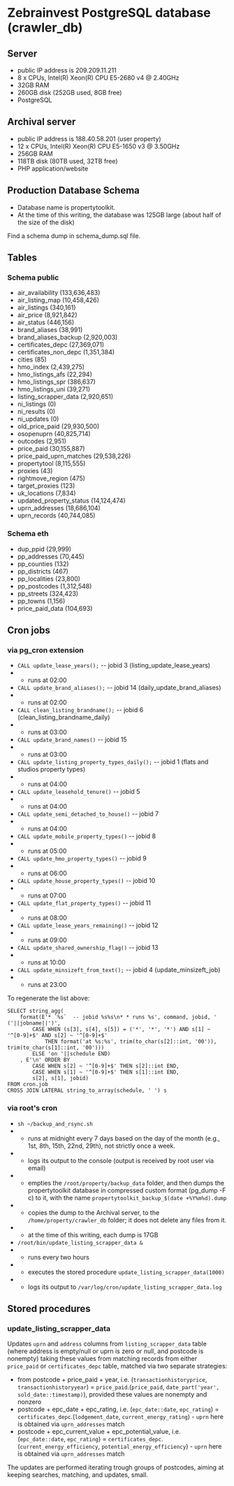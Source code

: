# Zebrainvest PostgreSQL database (crawler_db)

## Server

* public IP address is 209.209.11.211
* 8 x CPUs, Intel(R) Xeon(R) CPU E5-2680 v4 @ 2.40GHz
* 32GB RAM
* 260GB disk (252GB used, 8GB free)
* PostgreSQL

## Archival server

* public IP address is 188.40.58.201 (user property)
* 12 x CPUs, Intel(R) Xeon(R) CPU E5-1650 v3 @ 3.50GHz
* 256GB RAM
* 118TB disk (80TB used, 32TB free)
* PHP application/website

## Production Database Schema

* Database name is propertytoolkit.
* At the time of this writing, the database was 125GB large (about half of the size of the disk)

Find a schema dump in schema_dump.sql file.

## Tables

### Schema public

* air_availability (133,636,483)
* air_listing_map (10,458,426)
* air_listings (340,161)
* air_price (8,921,842)
* air_status (446,156)
* brand_aliases (38,991)
* brand_aliases_backup (2,920,003)
* certificates_depc (27,369,071)
* certificates_non_depc (1,351,384)
* cities (85)
* hmo_index (2,439,275)
* hmo_listings_afs (22,294)
* hmo_listings_spr (386,637)
* hmo_listings_uni (39,271)
* listing_scrapper_data (2,920,651)
* ni_listings (0)
* ni_results (0)
* ni_updates (0)
* old_price_paid (29,930,500)
* osopenuprn (40,825,714)
* outcodes (2,951)
* price_paid (30,155,887)
* price_paid_uprn_matches (29,538,226)
* propertytool (8,115,555)
* proxies (43)
* rightmove_region (475)
* target_proxies (123)
* uk_locations (7,834)
* updated_property_status (14,124,474)
* uprn_addresses (18,686,104)
* uprn_records (40,744,085)

### Schema eth

* dup_ppid (29,999)
* pp_addresses (70,445)
* pp_counties (132)
* pp_districts (467)
* pp_localities (23,800)
* pp_postcodes (1,312,548)
* pp_streets (324,423)
* pp_towns (1,156)
* price_paid_data (104,693)

## Cron jobs

### via pg_cron extension

* `CALL update_lease_years();`  -- jobid 3 (listing_update_lease_years)
* * runs at 02:00
* `CALL update_brand_aliases();`  -- jobid 14 (daily_update_brand_aliases)
* * runs at 02:00
* `CALL clean_listing_brandname();`  -- jobid 6 (clean_listing_brandname_daily)
* * runs at 03:00
* `CALL update_brand_names()`  -- jobid 15
* * runs at 03:00
* `CALL update_listing_property_types_daily();`  -- jobid 1 (flats and studios property types)
* * runs at 04:00
* `CALL update_leasehold_tenure()`  -- jobid 5
* * runs at 04:00
* `CALL update_semi_detached_to_house()`  -- jobid 7
* * runs at 04:00
* `CALL update_mobile_property_types()`  -- jobid 8
* * runs at 05:00
* `CALL update_hmo_property_types()`  -- jobid 9
* * runs at 06:00
* `CALL update_house_property_types()`  -- jobid 10
* * runs at 07:00
* `CALL update_flat_property_types()`  -- jobid 11
* * runs at 08:00
* `CALL update_lease_years_remaining()`  -- jobid 12
* * runs at 09:00
* `CALL update_shared_ownership_flag()`  -- jobid 13
* * runs at 10:00
* `CALL update_minsizeft_from_text();`  -- jobid 4 (update_minsizeft_job)
* * runs at 23:00

To regenerate the list above:
```
SELECT string_agg(
    format(E'* `%s`  -- jobid %s%s\n* * runs %s', command, jobid, ' ('||jobname||')',
        CASE WHEN (s[3], s[4], s[5]) = ('*', '*', '*') AND s[1] ~ '^[0-9]+$' AND s[2] ~ '^[0-9]+$'
            THEN format('at %s:%s', trim(to_char(s[2]::int, '00')), trim(to_char(s[1]::int, '00')))
        ELSE 'on '||schedule END)
    , E'\n' ORDER BY
        CASE WHEN s[2] ~ '^[0-9]+$' THEN s[2]::int END,
        CASE WHEN s[1] ~ '^[0-9]+$' THEN s[1]::int END,
        s[2], s[1], jobid)
FROM cron.job
CROSS JOIN LATERAL string_to_array(schedule, ' ') s
```

### via root's cron

* `sh ~/backup_and_rsync.sh`
* * runs at midnight every 7 days based on the day of the month (e.g., 1st, 8th, 15th, 22nd, 29th), not strictly once a week.
* * logs its output to the console (output is received by root user via email)
* * empties the `/root/property/backup_data` folder, and then dumps the propertytoolkit database in compressed custom format (pg_dump -F c) to it, with the name `propertytoolkit_backup_$(date +%Y%m%d).dump`
* * copies the dump to the Archival server, to the `/home/property/crawler_db` folder; it does not delete any files from it.
* * at the time of this writing, each dump is 17GB
* `/root/bin/update_listing_scrapper_data &`
* * runs every two hours
* * executes the stored procedure `update_listing_scrapper_data(1000)`
* * logs its output to `/var/log/cron/update_listing_scrapper_data.log`

## Stored procedures

### update_listing_scrapper_data

Updates `uprn` and `address` columns from `listing_scrapper_data` table (where address is empty/null or uprn is zero or null, and postcode is nonempty) taking these values from matching records from either `price_paid` or `certificates_depc` table, matched via two separate strategies:
* from postcode + price_paid + year, i.e. (`transactionhistoryprice`, `transactionhistoryyear`) = `price_paid`.(`price_paid`, `date_part('year', sold_date::timestamp)`), provided these values are nonempty and nonzero
* postcode + epc_date + epc_rating, i.e. (`epc_date::date`, `epc_rating`) = `certificates_depc`.(`lodgement_date`, `current_energy_rating`) - `uprn` here is obtained via `uprn_addresses` match
* postcode + epc_current_value + epc_potential_value, i.e. (`epc_date::date`, `epc_rating`) = `certificates_depc`.(`current_energy_efficiency`, `potential_energy_efficiency`) - `uprn` here is obtained via `uprn_addresses` match

The updates are performed iterating trough groups of postcodes, aiming at keeping searches, matching, and updates, small.
